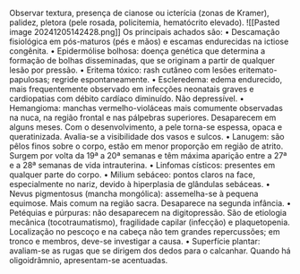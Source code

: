 Observar textura, presença de cianose ou icterícia (zonas de Kramer), palidez, pletora (pele rosada, policitemia, hematócrito elevado). 
![[Pasted image 20241205142428.png]]
Os principais achados são:
• Descamação fisiológica em pós-maturos (pés e mãos) e escamas endurecidas na ictiose congênita. 
• Epidermólise bolhosa: doença genética que determina a formação de bolhas disseminadas, que se originam a partir de qualquer lesão por pressão. 
• Eritema tóxico: rash cutâneo com lesões eritemato-papulosas; regride espontaneamente. 
• Escleredema: edema endurecido, mais frequentemente observado em infecções neonatais graves e cardiopatias com débito cardíaco diminuído. Não depressível. 
• Hemangioma: manchas vermelho-violáceas mais comumente observadas na nuca, na região frontal e nas pálpebras superiores. Desaparecem em alguns meses. Com o desenvolvimento, a pele torna-se espessa, opaca e queratinizada. Avalia-se a visibilidade dos vasos e sulcos. 
• Lanugem: são pêlos finos sobre o corpo, estão em menor proporção em região de atrito. Surgem por volta da 19ª a 20ª semanas e têm máxima aparição entre a 27ª e a 28ª semanas de vida intrauterina. 
• Linfomas císticos: presentes em qualquer parte do corpo. 
• Milium sebáceo: pontos claros na face, especialmente no nariz, devido à hiperplasia de glândulas sebáceas. 
• Nevus pigmentosus (mancha mongólica): assemelha-se à pequena equimose. Mais comum na região sacra. Desaparece na segunda infância. 
• Petéquias e púrpuras: não desaparecem na digitopressão. São de etiologia mecânica (tocotraumatismo), fragilidade capilar (infecção) e plaquetopenia. Localização no pescoço e na cabeça não tem grandes repercussões; em tronco e membros, deve-se investigar a causa.
• Superfície plantar: avaliam-se as rugas que se dirigem dos dedos para o calcanhar. Quando há oligoidrâmnio, apresentam-se acentuadas.
